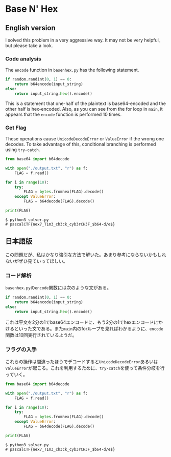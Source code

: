 # Base N' Hex
## English version
I solved this problem in a very aggressive way. It may not be very helpful, but please take a look.

### Code analysis
The `encode` function in `basenhex.py` has the following statement.
```python
if random.randint(0, 1) == 0:
    return b64encode(input_string)
else:
    return input_string.hex().encode()
```
This is a statement that one-half of the plaintext is base64-encoded and the other half is hex-encoded. Also, as you can see from the for loop in `main`, it appears that the `encode` function is performed 10 times.

### Get Flag
These operations cause `UnicodeDecodeError` or `ValueError` if the wrong one decodes. To take advantage of this, conditional branching is performed using `try-catch`.
```python
from base64 import b64decode

with open("./output.txt", "r") as f:
    FLAG = f.read()

for i in range(10):
    try:
        FLAG = bytes.fromhex(FLAG).decode()
    except ValueError:
        FLAG = b64decode(FLAG).decode()

print(FLAG)
```
```shell
$ python3 solver.py
# pascalCTF{nex7_T1m3_ch3ck_cyb3rCH3F_$b64-d/e$}
```

## 日本語版
この問題だが、私はかなり強引な方法で解いた。あまり参考にならないかもしれないがぜひ見ていってほしい。

### コード解析
`basenhex.py`の`encode`関数には次のような文がある。
```python
if random.randint(0, 1) == 0:
    return b64encode(input_string)
else:
    return input_string.hex().encode()
```
これは平文を2分の1でbase64エンコードに、もう2分の1でhexエンコードにかけるといった文である。また`main`内のforループを見ればわかるように、`encode`関数は10回実行されているようだ。

### フラグの入手
これらの操作は間違ったほうでデコードすると`UnicodeDecodeError`あるいは`ValueError`が起こる。これを利用するために、`try-catch`を使って条件分岐を行っていく。
```python
from base64 import b64decode

with open("./output.txt", "r") as f:
    FLAG = f.read()

for i in range(10):
    try:
        FLAG = bytes.fromhex(FLAG).decode()
    except ValueError:
        FLAG = b64decode(FLAG).decode()

print(FLAG)
```
```shell
$ python3 solver.py
# pascalCTF{nex7_T1m3_ch3ck_cyb3rCH3F_$b64-d/e$}
```